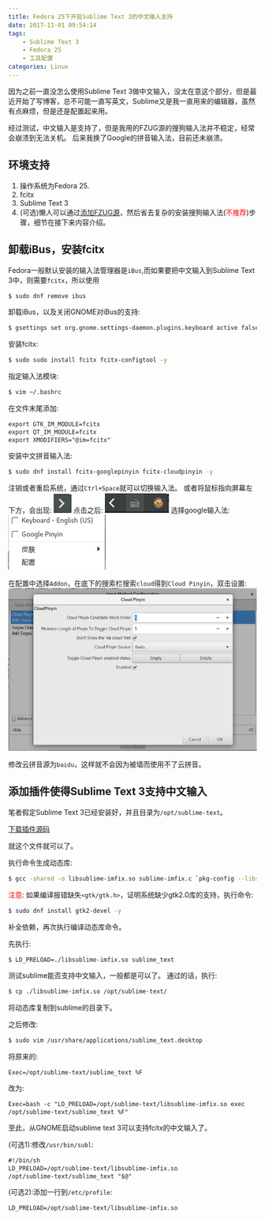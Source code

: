 ```yaml
---
title: Fedora 25下开启Sublime Text 3的中文输入支持
date: 2017-11-01 09:54:14
tags:
	- Sublime Text 3
	- Fedora 25
	- 工具配置
categories: Linux
---
```


因为之前一直没怎么使用Sublime Text 3做中文输入，没太在意这个部分，但是最近开始了写博客，总不可能一直写英文，Sublime又是我一直用来的编辑器，虽然有点麻烦，但是还是配置起来用。

经过测试，中文输入是支持了，但是我用的FZUG源的搜狗输入法并不稳定，经常会崩溃到无法关机。
后来我换了Google的拼音输入法，目前还未崩溃。

## 环境支持

1. 操作系统为Fedora 25.
1. fcitx
1. Sublime Text 3
1. (可选)懒人可以通过[添加FZUG源](https://github.com/FZUG/repo/wiki/添加-FZUG-源)，然后省去复杂的安装搜狗输入法(<font color="red">不推荐</font>)步骤，细节在接下来内容介绍。

## 卸载iBus，安装fcitx

Fedora一般默认安装的输入法管理器是`iBus`,而如果要把中文输入到Sublime Text 3中，则需要`fcitx`，所以使用
``` bash
$ sudo dnf remove ibus
```
卸载iBus，以及关闭GNOME对iBus的支持:
``` bash
$ gsettings set org.gnome.settings-daemon.plugins.keyboard active false
```

安装fcitx:
``` bash
$ sudo sudo install fcitx fcitx-configtool -y
```

指定输入法模块:
``` bash
$ vim ~/.bashrc
```

在文件末尾添加:
``` code
export GTK_IM_MODULE=fcitx
export QT_IM_MODULE=fcitx
export XMODIFIERS="@im=fcitx"
```

安装中文拼音输入法:
``` bash
$ sudo dnf install fcitx-googlepinyin fcitx-cloudpinyin -y
```

注销或者重启系统，通过`Ctrl+Space`就可以切换输入法。
或者将鼠标指向屏幕左下方，会出现:
![](Fedora-25下开启Sublime-Text-3的中文输入支持/Screenshotfrom2017-11-01-10-50-35.png)
点击之后:
![](Fedora-25下开启Sublime-Text-3的中文输入支持/Screenshotfrom2017-11-01-11-10-46.png)
选择google输入法:
![](Fedora-25下开启Sublime-Text-3的中文输入支持/Screenshotfrom2017-11-01-11-10-51.png)

在配置中选择`Addon`，在底下的搜索栏搜索`cloud`得到`Cloud Pinyin`，双击设置:
![](Fedora-25下开启Sublime-Text-3的中文输入支持/Screenshotfrom2017-11-01-11-16-11.png)

修改云拼音源为`baidu`，这样就不会因为被墙而使用不了云拼音。

## 添加插件使得Sublime Text 3支持中文输入

笔者假定Sublime Text 3已经安装好，并且目录为`/opt/sublime-text`。

[下载插件源码](https://github.com/lyfeyaj/sublime-text-imfix/blob/master/src/sublime-imfix.c)

就这个文件就可以了。

执行命令生成动态库:
``` bash
$ gcc -shared -o libsublime-imfix.so sublime-imfix.c `pkg-config --libs --cflags gtk+-2.0` -fPIC
```

<font color="red">注意</font>: 如果编译报错缺失`<gtk/gtk.h>`，证明系统缺少gtk2.0库的支持，执行命令:
``` bash
$ sudo dnf install gtk2-devel -y
```
补全依赖，再次执行编译动态库命令。

先执行:
``` bash
$ LD_PRELOAD=./libsublime-imfix.so sublime_text
```

测试sublime能否支持中文输入，一般都是可以了。
通过的话，执行:
``` bash
$ cp ./libsublime-imfix.so /opt/sublime-text/
```
将动态库复制到sublime的目录下。

之后修改:
``` bash
$ sudo vim /usr/share/applications/sublime_text.desktop
```

将原来的:
``` code
Exec=/opt/sublime-text/sublime_text %F
```
改为:
``` code
Exec=bash -c "LD_PRELOAD=/opt/sublime-text/libsublime-imfix.so exec /opt/sublime-text/sublime_text %F"
```

至此，从GNOME启动sublime text 3可以支持fcitx的中文输入了。

(可选1):修改`/usr/bin/subl`:
``` code
#!/bin/sh
LD_PRELOAD=/opt/sublime-text/libsublime-imfix.so
/opt/sublime-text/sublime_text "$@"
```

(可选2):添加一行到`/etc/profile`:
``` code
LD_PRELOAD=/opt/sublime-text/libsublime-imfix.so
```